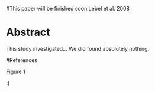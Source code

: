 #This paper will be finished soon
Lebel et al. 2008

# Abstract

This study investigated...
We did found absolutely nothing.

#References

Figure 1

:)
